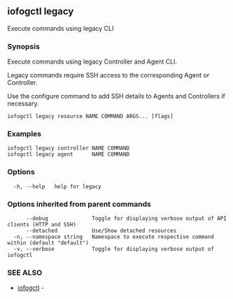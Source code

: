 ## iofogctl legacy

Execute commands using legacy CLI

### Synopsis

Execute commands using legacy Controller and Agent CLI.

Legacy commands require SSH access to the corresponding Agent or Controller.

Use the configure command to add SSH details to Agents and Controllers if necessary.

```
iofogctl legacy resource NAME COMMAND ARGS... [flags]
```

### Examples

```
iofogctl legacy controller NAME COMMAND
iofogctl legacy agent      NAME COMMAND
```

### Options

```
  -h, --help   help for legacy
```

### Options inherited from parent commands

```
      --debug              Toggle for displaying verbose output of API clients (HTTP and SSH)
      --detached           Use/Show detached resources
  -n, --namespace string   Namespace to execute respective command within (default "default")
  -v, --verbose            Toggle for displaying verbose output of iofogctl
```

### SEE ALSO

* [iofogctl](iofogctl.md)	 - 


